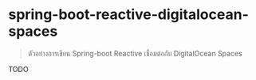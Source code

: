 # spring-boot-reactive-digitalocean-spaces

> ตัวอย่างการเขียน Spring-boot Reactive เชื่อมต่อกับ DigitalOcean Spaces

TODO

